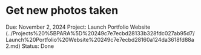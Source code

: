# Get new photos taken

Due: November 2, 2024
Project: Launch Portfolio Website (../Projects%20%5BPARA%5D%20249c7e7ecbd28133b328fdc027ab95d7/Launch%20Portfolio%20Website%20249c7e7ecbd28160a124da3618fd88a2.md)
Status: Done